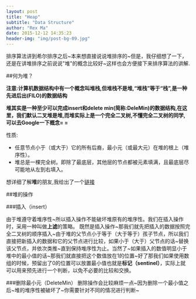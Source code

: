 ```yaml
---
layout: post
title: "Heap"
subtitle: "Data Structure"
author: "Rex Ma"
date: 2015-12-12 14:35:23
header-img: "img/post-bg-09.jpg"
---
```


排序算法讲到希尔排序之后~本来想直接说说堆排序的~但是，我仔细想了一下，还是在讲堆排序之前说说"堆"的概念比较好~这样也会方便接下来排序算法的讲解.

##何为堆？

**注意:计算机数据结构中有一个概念叫堆栈,但堆栈不是堆,“堆栈”等于“栈”,是一种先进后出(FILO)的数据结构**

**堆其实是一种至少可以完成insert和delete min(简称:DeleMin)的数据结构,在这里，我们默认二叉堆是堆,而堆实际上是一个完全二叉树,不懂完全二叉树的同学,可以去Google一下概念= =**

性质:

* 任意节点小于（或大于）它的所有后裔，最小元（或最大元）在堆的根上（堆序性）。
* 堆总是一棵完全树。即除了最底层，其他层的节点都被元素填满，且最底层尽可能地从左到右填入。

想详细了解**堆**的朋友,我给出了一个[链接](https://zh.wikipedia.org/wiki/%E5%A0%86_(%E6%95%B0%E6%8D%AE%E7%BB%93%E6%9E%84))

##堆的操作

###插入（insert）

由于堆遵守着堆序性~所以插入操作不能破坏堆原有的堆序性。我们在插入操作时，采用一种叫做**上滤**的策略。
既然是插入操作~那我们就先把插入的数据按照完全二叉树的顺序插入~由于堆的父节点小于等于（大于等于）孩子节点，所以我们直接把新插入的数据和它的父节点进行比较，如果小于（大于）父节点的话~替换该父节点，并依次类推~直到保持堆序性为止。当然了~如果插入的数值明显小于堆中的最小值的话~那我们就直接把这个数值放在1的位置~好了那我们如果使用数组的时候，预留出了0的位置可以放置最小值也就是**标记（sentinel）**，实际上就可以用来预先进行一个判断，以免不必要的比较和交换。

###删除最小元（DeleteMin）
删除操作会比较麻烦一点~因为删除一个最小值之后~堆的堆序性被破坏了~你需要针对不同的情况进行判断~


